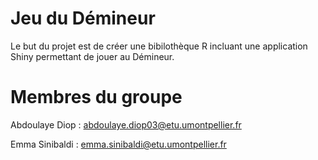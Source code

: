 # Jeu du Démineur

Le but du projet est de créer une bibilothèque R incluant une application Shiny permettant de jouer au Démineur.


# Membres du groupe

Abdoulaye Diop : abdoulaye.diop03@etu.umontpellier.fr

Emma Sinibaldi : emma.sinibaldi@etu.umontpellier.fr
